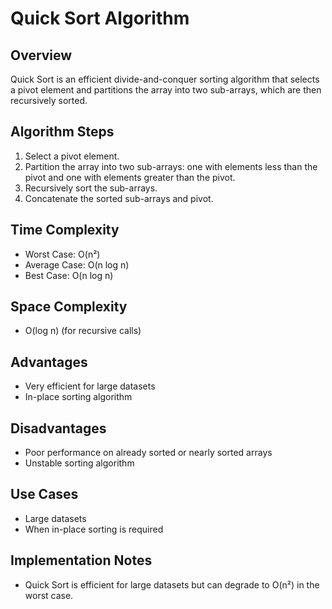 # Quick Sort Algorithm

## Overview
Quick Sort is an efficient divide-and-conquer sorting algorithm that selects a pivot element and partitions the array into two sub-arrays, which are then recursively sorted.

## Algorithm Steps
1. Select a pivot element.
2. Partition the array into two sub-arrays: one with elements less than the pivot and one with elements greater than the pivot.
3. Recursively sort the sub-arrays.
4. Concatenate the sorted sub-arrays and pivot.

## Time Complexity
- Worst Case: O(n²)
- Average Case: O(n log n)
- Best Case: O(n log n)

## Space Complexity
- O(log n) (for recursive calls)

## Advantages
- Very efficient for large datasets
- In-place sorting algorithm

## Disadvantages
- Poor performance on already sorted or nearly sorted arrays
- Unstable sorting algorithm

## Use Cases
- Large datasets
- When in-place sorting is required

## Implementation Notes
- Quick Sort is efficient for large datasets but can degrade to O(n²) in the worst case.